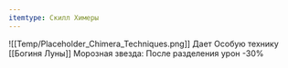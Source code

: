 ```yaml
---
itemtype: Скилл Химеры
---
```

![[Temp/Placeholder_Chimera_Techniques.png]]
Дает Особую технику [[Богиня Луны]] Морозная звезда: После разделения урон -30%
